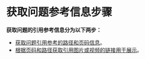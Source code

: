 # 获取问题参考信息步骤

**获取问题的引用参考信息分为以下两步：**

 - [获取问题引用参考的路径和页码信息](./get_reference_source.md)。
 - [根据页码和路径获取引用图片或视频的链接用于展示](./get_reference_link.md)。